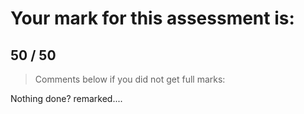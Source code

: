 # Your mark for this assessment is:

## 50 / 50

> Comments below if you did not get full marks:

Nothing done?
remarked....